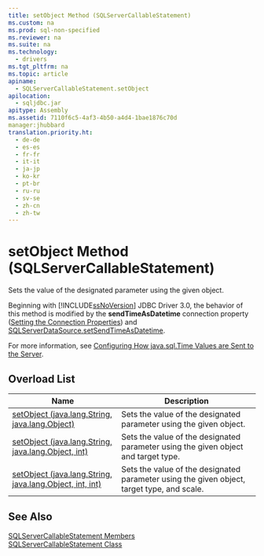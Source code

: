 ```yaml
---
title: setObject Method (SQLServerCallableStatement)
ms.custom: na
ms.prod: sql-non-specified
ms.reviewer: na
ms.suite: na
ms.technology: 
  - drivers
ms.tgt_pltfrm: na
ms.topic: article
apiname: 
  - SQLServerCallableStatement.setObject
apilocation: 
  - sqljdbc.jar
apitype: Assembly
ms.assetid: 7110f6c5-4af3-4b50-a4d4-1bae1876c70d
manager:jhubbard
translation.priority.ht: 
  - de-de
  - es-es
  - fr-fr
  - it-it
  - ja-jp
  - ko-kr
  - pt-br
  - ru-ru
  - sv-se
  - zh-cn
  - zh-tw
---
```

# setObject Method (SQLServerCallableStatement)
  Sets the value of the designated parameter using the given object.  
  
 Beginning with [!INCLUDE[ssNoVersion](../content/includes/ssNoVersion_md.md)] JDBC Driver 3.0, the behavior of this method is modified by the **sendTimeAsDatetime** connection property \([Setting the Connection Properties](../content/Setting-the-Connection-Properties.md)\) and [SQLServerDataSource.setSendTimeAsDatetime](../content/setSendTimeAsDatetime-Method--SQLServerDataSource-.md).  
  
 For more information, see [Configuring How java.sql.Time Values are Sent to the Server](../content/Configuring-How-java.sql.Time-Values-are-Sent-to-the-Server.md).  
  
## Overload List  
  
|Name|Description|  
|----------|-----------------|  
|[setObject \(java.lang.String, java.lang.Object\)](../content/setObject-Method--java.lang.String--java.lang.Object-.md)|Sets the value of the designated parameter using the given object.|  
|[setObject \(java.lang.String, java.lang.Object, int\)](../content/setObject-Method--java.lang.String--java.lang.Object--int-.md)|Sets the value of the designated parameter using the given object and target type.|  
|[setObject \(java.lang.String, java.lang.Object, int, int\)](../content/setObject-Method--java.lang.String--java.lang.Object--int--int-.md)|Sets the value of the designated parameter using the given object, target type, and scale.|  
  
## See Also  
 [SQLServerCallableStatement Members](../content/SQLServerCallableStatement-Members.md)   
 [SQLServerCallableStatement Class](../content/SQLServerCallableStatement-Class.md)  
  
  